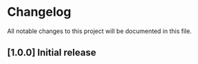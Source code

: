 # Changelog

All notable changes to this project will be documented in this file.

## [1.0.0] Initial release
